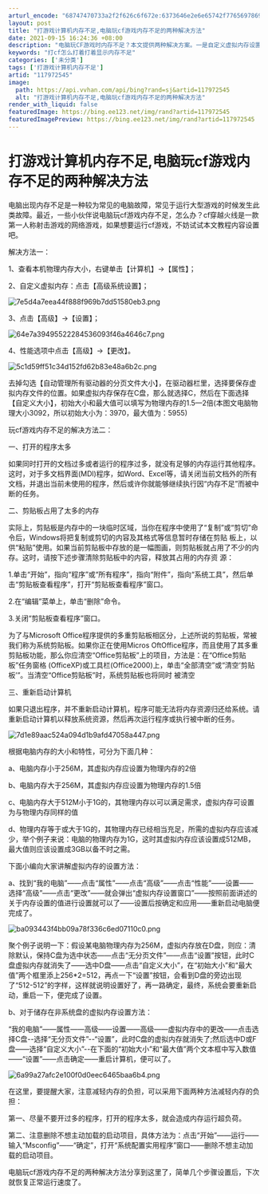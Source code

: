 ```yaml
---
arturl_encode: "68747470733a2f2f626c6f672e:6373646e2e6e65742f77656978696e5f33303639333333372f:61727469636c652f64657461696c732f313137393732353435"
layout: post
title: "打游戏计算机内存不足,电脑玩cf游戏内存不足的两种解决方法"
date: 2021-09-15 16:24:36 +08:00
description: "电脑玩CF游戏时内存不足？本文提供两种解决方案。一是自定义虚拟内存设置，根据物理内存大小调整初始大小"
keywords: "打cf怎么打着打着显示内存不足"
categories: ['未分类']
tags: ['打游戏计算机内存不足']
artid: "117972545"
image:
  path: https://api.vvhan.com/api/bing?rand=sj&artid=117972545
  alt: "打游戏计算机内存不足,电脑玩cf游戏内存不足的两种解决方法"
render_with_liquid: false
featuredImage: https://bing.ee123.net/img/rand?artid=117972545
featuredImagePreview: https://bing.ee123.net/img/rand?artid=117972545
---
```


# 打游戏计算机内存不足,电脑玩cf游戏内存不足的两种解决方法

电脑出现内存不足是一种较为常见的电脑故障，常见于运行大型游戏的时候发生此类故障。最近，一些小伙伴说电脑玩cf游戏内存不足，怎么办？cf穿越火线是一款第一人称射击游戏的网络游戏，如果想要运行cf游戏，不妨试试本文教程内容设置吧。

解决方法一：

1、查看本机物理内存大小，右键单击【计算机】→【属性】；

2、自定义虚拟内存：点击【高级系统设置】；

![7e5d4a7eea44f888f969b7dd51580eb3.png](https://i-blog.csdnimg.cn/blog_migrate/80494d2885400d261e8a2b5054e9fc15.jpeg)

3、点击【高级】→【设置】；

![64e7a39495522284536093f46a4646c7.png](https://i-blog.csdnimg.cn/blog_migrate/5804a23793421fe0cbac9f603e87c7b6.jpeg)

4、性能选项中点击【高级】→【更改】。

![5c1d59ff51c34d152fd62b83e48a6b2c.png](https://i-blog.csdnimg.cn/blog_migrate/f4de367ab36e6e25960cb0d055199748.jpeg)

去掉勾选【自动管理所有驱动器的分页文件大小】，在驱动器栏里，选择要保存虚拟内存文件的位置。如果虚拟内存保存在C盘，那么就选择C，然后在下面选择【自定义大小】，初始大小和最大值可以填写为物理内存的1.5—2倍(本图文电脑物理大小3092，所以初始大小为：3970，最大值为：5955)

玩cf游戏内存不足的解决方法二：

一、打开的程序太多

如果同时打开的文档过多或者运行的程序过多，就没有足够的内存运行其他程序。这时，对于多文档界面(MDl)程序，如Word、Excel等，请关闭当前文档外的所有文档，并退出当前未使用的程序，然后或许你就能够继续执行因“内存不足”而被中断的任务。

二、剪贴板占用了太多的内存

实际上，剪贴板是内存中的一块临时区域，当你在程序中使用了“复制”或“剪切”命令后，Windows将把复制或剪切的内容及其格式等信息暂时存储在剪贴 板上，以供“粘贴”使用。如果当前剪贴板中存放的是一幅图画，则剪贴板就占用了不少的内存。这时，请按下述步骤清除剪贴板中的内容，释放其占用的内存资 源：

1.单击“开始”，指向“程序”或“所有程序”，指向“附件”，指向“系统工具”，然后单击“剪贴板查看程序”，打开“剪贴板查看程序”窗口。

2.在“编辑”菜单上，单击“删除”命令。

3.关闭“剪贴板查看程序”窗口。

为了与Microsoft Office程序提供的多重剪贴板相区分，上述所说的剪贴板，常被我们称为系统剪贴板。如果你正在使用Micros OftOffice程序，而且使用了其多重剪贴板功能，那么你应清空“Office剪贴板”上的项目，方法是：在“Office剪贴板”任务窗格 (OfficeXP)或工具栏(Office2000)上，单击“全部清空”或“清空‘剪贴板’”。当清空“Office剪贴板”时，系统剪贴板也将同时 被清空

三、重新启动计算机

如果只退出程序，并不重新启动计算机，程序可能无法将内存资源归还给系统。请重新启动计算机以释放系统资源，然后再次运行程序或执行被中断的任务。

![7d1e89aac524a094d1b9afd47058a447.png](https://i-blog.csdnimg.cn/blog_migrate/96b3cdc007444757f1028a7707fdcc67.jpeg)

根据电脑内存的大小和特性，可分为下面几种：

a、电脑内存小于256M，其虚拟内存应设置为物理内存的2倍

b、电脑内存大于256M，其虚拟内存应设置为物理内存的1.5倍

c、电脑内存大于512M小于1G的，其物理内存以可以满足需求，虚拟内存可设置为与物理内存同样的值

d、物理内存等于或大于1G的，其物理内存已经相当充足，所需的虚拟内存应该减少，举个例子来说：电脑的物理内存为1G，这时其虚拟内存应该设置成512MB，最大值则应该设置成3GB以备不时之需。

下面小编向大家讲解虚拟内存的设置方法：

a、找到“我的电脑”——点击“属性”——点击“高级”——点击“性能”——设置——选择“高级”——点击“更改”——就会弹出“虚拟内存设置窗口”——按照前面讲述的关于内存设置的值进行设置就可以了——设置后按确定和应用——重新启动电脑便完成了。

![ba093443f4bb09a78f336c6ed07110c0.png](https://i-blog.csdnimg.cn/blog_migrate/48eba62dd1b2a3872f6c71d0c9ddf296.jpeg)

聚个例子说明一下：假设某电脑物理内存为256M，虚拟内存放在D盘，则应：清除默认，保持C盘为选中状态——点击“无分页文件”——点击“设置”按钮，此时C盘虚拟内存就消失了——选中D盘——点击“自定义大小”，在“初始大小”和“最大值”两个框里添上256*2=512，再点一下“设置”按钮，会看到D盘的旁边出现了“512-512”的字样，这样就说明设置好了，再一路确定，最终，系统会要重新启动，重启一下，便完成了设置。

b、对于储存在非系统盘的虚拟内存设置方法：

“我的电脑”——属性——高级——设置——高级——虚拟内存中的更改——点击选择C盘--选择“无分页文件”--“设置”，此时C盘的虚拟内存就消失了;然后选中D或F盘——选择“自定义大小”--在下面的“初始大小”和“最大值”两个文本框中写入数值——“设置”——点击确定——重启计算机，便可以了。

![6a99a27afc2e100f0d0eec6465baa6b4.png](https://i-blog.csdnimg.cn/blog_migrate/a7ca26e5ea7a62657800eef919b1c806.jpeg)

在这里，要提醒大家，注意减轻内存的负担，可以采用下面两种方法减轻内存的负担：

第一、尽量不要开过多的程序，打开的程序太多，就会造成内存运行超负荷。

第二、注意删除不想主动加载的启动项目，具体方法为：点击“开始”——运行——输入“Msconfig”——“确定”，打开“系统配置实用程序”窗口——删除不想主动加载的启动项目。

电脑玩cf游戏内存不足的两种解决方法分享到这里了，简单几个步骤设置后，下次就恢复正常运行速度了。
